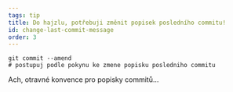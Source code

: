 ```yaml
---
tags: tip
title: Do hajzlu, potřebuji změnit popisek posledního commitu!
id: change-last-commit-message
order: 3
---
```

```git
git commit --amend
# postupuj podle pokynu ke zmene popisku posledniho commitu
```

Ach, otravné konvence pro popisky commitů...